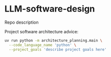 # LLM-software-design
Repo description

Project software architecture advice:
```bash
uv run python -m architecture_planning.main \
  --code_language_name 'python' \
  --project_goals 'describe project goals here'
```
